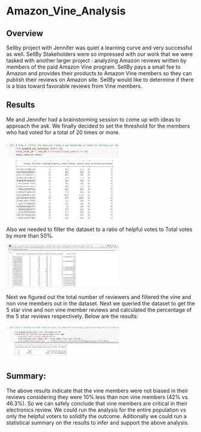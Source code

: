 # Amazon_Vine_Analysis

## Overview
Sellby project with Jennifer was quiet a learning curve and very successful as well. 
SellBy Stakeholders were so impressed with our work that we were tasked with another larger project : analyzing Amazon reviews written by members of the paid Amazon Vine program.
SellBy pays a small fee to Amazon and provides their products to Amazon Vine members so they can publish their reviews on Amazon site. SellBy would like to determine if there is a bias toward favorable reviews from Vine members.

## Results
Me and Jennifer had a brainstorming session to come up with ideas to approach the ask. We finally decided to set the threshold for the members who had voted for a total of 20 times or more. 

<img   src="https://github.com/patelnehap/Amazon_Vine_Analysis/blob/main/Images/GreaterThan20.JPG"  alt="Greater Than 20"  title="Greater than 20" style="display: inline-block; margin: 0 auto; max-width: 300px">

Also we needed to filter the dataset to a ratio of helpful votes to Total votes by more than 50%.

<img   src="https://github.com/patelnehap/Amazon_Vine_Analysis/blob/main/Images/HelpfulVotes.JPG"  alt="Helpful Votes"  title="Helpful Votes" style="display: inline-block; margin: 0 auto; max-width: 300px">

Next we figured out the total number of reviewers and filtered the vine and non vine members out in the dataset.
Next we queried the dataset to get the 5 star vine and non vine member reviews and calculated the percentage of the 5 star reviews respectively. Below are the results:

<img   src="https://github.com/patelnehap/Amazon_Vine_Analysis/blob/main/Images/Total_Reviews.JPG"  alt="Total Reviews"  title="Total Reviews" style="display: inline-block; margin: 0 auto; max-width: 300px">

## Summary:

The above results indicate that the vine members were not biased in their reviews considering they were 10% less than non vine members (42% vs. 46.3%). So we can safely conclude that vine members are critical in their electronics review. 
We could run the analysis for the entire population vs only the helpful voters to solidify the outcome.
Aditionally we could run a statistical summary on the results to infer and support the above analysis.
